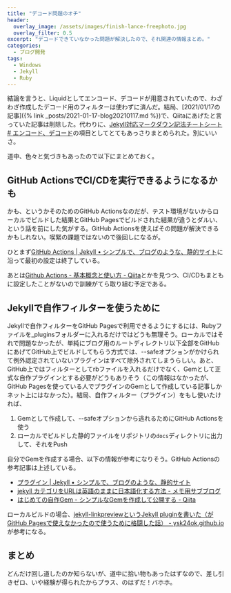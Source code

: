 ```yaml
---
title: "デコード問題のオチ"
header:
  overlay_image: /assets/images/finish-lance-freephoto.jpg
  overlay_filter: 0.5
excerpt: "デコードできていなかった問題が解決したので、それ関連の情報まとめ。"
categories:
  - ブログ開発
tags:
  - Windows
  - Jekyll
  - Ruby
---
```


結論を言うと、Liquidとしてエンコード、デコードが用意されていたので、わざわざ作成したデコード用のフィルターは使わずに済んだ。結局、[2021/01/17の記事]({% link _posts/2021-01-17-blog20210117.md %})で、Qiitaにあげたと言っていた記事は削除した。代わりに、[Jekyll対応マークダウン記法チートシート # エンコード、デコード](https://qiita.com/mt_west/items/7a4f41c749ed582330e9#%E3%82%A8%E3%83%B3%E3%82%B3%E3%83%BC%E3%83%89%E3%83%87%E3%82%B3%E3%83%BC%E3%83%89)の項目としてとてもあっさりまとめられた。別にいいさ。

道中、色々と気づきもあったので以下にまとめておく。

## GitHub ActionsでCI/CDを実行できるようになるかも

かも、というかそのためのGitHub Actionsなのだが、テスト環境がないからローカルでビルドした結果とGitHub Pagesでビルドされた結果が違うとダルい、という話を前にした気がする。GitHub Actionsを使えばその問題が解決できるかもしれない。喫緊の課題ではないので後回しになるが。

ひとまず[GitHub Actions \| Jekyll • シンプルで、ブログのような、静的サイト](http://jekyllrb-ja.github.io/docs/continuous-integration/github-actions/)に沿って最初の設定は終了している。

あとは[Github Actions - 基本概念と使い方 - Qiita](https://qiita.com/Yuuki557/items/5ea3d46b8f6251805c4e)とかを見つつ、CI/CDもまともに設定したことがないので訓練がてら取り組む予定である。

## Jekyllで自作フィルターを使うために

Jekyllで自作フィルターをGitHub Pagesで利用できるようにするには、Rubyファイルを_pluginsフォルダーに入れるだけではどうも無理そう。ローカルではそれで問題なかったが、単純にブログ用のルートディレクトリ以下全部をGitHubにあげてGitHub上でビルドしてもらう方式では、--safeオプションがかけられて例外認定されていないプラグインはすべて除外されてしまうらしい。あと、GitHub上ではフィルターとしてrbファイルを入れるだけでなく、Gemとして正式な自作プラグインとする必要がどうもありそう（この情報はなかったが、GitHub Pagesを使っている人でプラグインのGemとして作成している記事しかネット上にはなかった）。結局、自作フィルター（プラグイン）をもし使いたければ、

1. Gemとして作成して、--safeオプションから逃れるためにGitHub Actionsを使う
1. ローカルでビルドした静的ファイルをリポジトリの`docs`ディレクトリに出力して、それをPush

自分でGemを作成する場合、以下の情報が参考になりそう。GitHub Actionsの参考記事は上述している。

- [プラグイン \| Jekyll • シンプルで、ブログのような、静的サイト](http://jekyllrb-ja.github.io/docs/plugins/installation/)
- [jekyll カテゴリをURLは英語のままに日本語化する方法 - メモ用サブブログ](http://3dcg.hateblo.jp/entry/2014/08/19/005252)
- [はじめての自作Gem - シンプルなGemを作成して公開する - Qiita](https://qiita.com/harashoo/items/1284fd5362c1a4f6c8a8)

ローカルビルドの場合、[jekyll-linkpreviewというJekyll pluginを書いた（がGitHub Pagesで使えなかったので使うために格闘した話） - ysk24ok.github.io](https://ysk24ok.github.io/2019/04/09/release_jekyll_linkpreview.html)が参考になる。

## まとめ

どんだけ回し道したのか知らないが、道中に拾い物もあったはずなので、差し引きゼロ、いや経験が得られたからプラス、のはずだ！バホホ。
